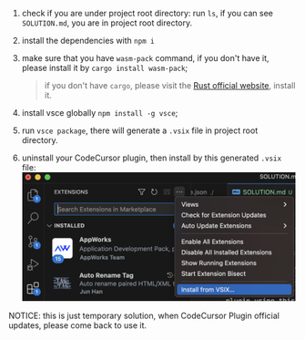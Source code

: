 1. check if you are under project root directory:
run `ls`, if you can see `SOLUTION.md`, you are in project root directory.


2. install the dependencies with `npm i`


3. make sure that you have `wasm-pack` command,
if you don't have it, please install it by `cargo install wasm-pack`;
    > if you don't have `cargo`, please visit the [Rust official website](https://www.rust-lang.org/zh-CN/tools/install), install it.

4. install vsce globally `npm install -g vsce`;
5. run `vsce package`, there will generate a `.vsix` file in project root directory.
6. uninstall your CodeCursor plugin,  then install by this generated `.vsix` file:
    ![](./install_from_visx.png)


NOTICE:
this is just temporary solution, when CodeCursor Plugin official updates, please come back to use it.